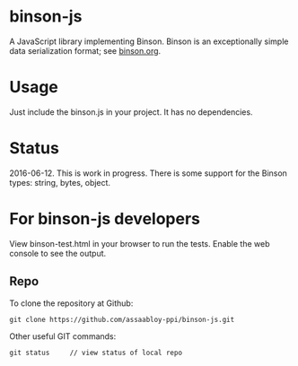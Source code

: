 binson-js
=========

A JavaScript library implementing Binson. Binson is an exceptionally simple 
data serialization format; see [binson.org](http://binson.org/).


Usage
=====

Just include the binson.js in your project. It has no dependencies.


Status
======

2016-06-12. This is work in progress. There is some support for 
the Binson types: string, bytes, object.


For binson-js developers
========================

View binson-test.html in your browser to run the tests. Enable the 
web console to see the output.

Repo
----

To clone the repository at Github:

    git clone https://github.com/assaabloy-ppi/binson-js.git

Other useful GIT commands:

    git status     // view status of local repo


